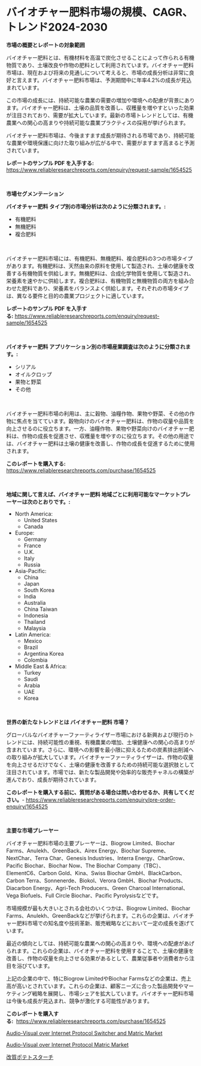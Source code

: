 <p><h1>バイオチャー肥料市場の規模、CAGR、トレンド2024-2030</h1></p><p><strong>市場の概要とレポートの対象範囲</strong></p>
<p><p>バイオチャー肥料とは、有機材料を高温で炭化させることによって作られる有機物質であり、土壌改良や作物の肥料として利用されています。バイオチャー肥料市場は、現在および将来の見通しについて考えると、市場の成長分析は非常に良好と言えます。バイオチャー肥料市場は、予測期間中に年率4.2%の成長が見込まれています。</p><p>この市場の成長には、持続可能な農業の需要の増加や環境への配慮が背景にあります。バイオチャー肥料は、土壌の品質を改善し、収穫量を増やすといった効果が注目されており、需要が拡大しています。最新の市場トレンドとしては、有機農業への関心の高まりや持続可能な農業プラクティスの採用が挙げられます。</p><p>バイオチャー肥料市場は、今後ますます成長が期待される市場であり、持続可能な農業や環境保護に向けた取り組みが広がる中で、需要がますます高まると予測されています。</p></p>
<p><strong>レポートのサンプル PDF を入手する:</strong> <a href="https://www.reliableresearchreports.com/enquiry/request-sample/1654525">https://www.reliableresearchreports.com/enquiry/request-sample/1654525</a></p>
<p>&nbsp;</p>
<p><strong>市場セグメンテーション</strong></p>
<p><strong>バイオチャー肥料 タイプ別の市場分析は次のように分類されます。:</strong></p>
<p><ul><li>有機肥料</li><li>無機肥料</li><li>複合肥料</li></ul></p>
<p>&nbsp;</p>
<p><p>バイオチャー肥料市場には、有機肥料、無機肥料、複合肥料の3つの市場タイプがあります。有機肥料は、天然由来の原料を使用して製造され、土壌の健康を改善する有機物質を供給します。無機肥料は、合成化学物質を使用して製造され、栄養素を速やかに供給します。複合肥料は、有機物質と無機物質の両方を組み合わせた肥料であり、栄養素をバランスよく供給します。それぞれの市場タイプは、異なる要件と目的の農業プロジェクトに適しています。</p></p>
<p><strong>レポートのサンプル PDF を入手する:</strong>&nbsp;<a href="https://www.reliableresearchreports.com/enquiry/request-sample/1654525">https://www.reliableresearchreports.com/enquiry/request-sample/1654525</a></p>
<p>&nbsp;</p>
<p><strong> バイオチャー肥料 アプリケーション別の市場産業調査は次のように分類されます。:</strong></p>
<p><ul><li>シリアル</li><li>オイルクロップ</li><li>果物と野菜</li><li>その他</li></ul></p>
<p>&nbsp;</p>
<p><p>バイオチャー肥料市場の利用は、主に穀物、油糧作物、果物や野菜、その他の作物に焦点を当てています。穀物向けのバイオチャー肥料は、作物の収量や品質を向上させるのに役立ちます。一方、油糧作物、果物や野菜向けのバイオチャー肥料は、作物の成長を促進させ、収穫量を増やすのに役立ちます。その他の用途では、バイオチャー肥料は土壌の健康を改善し、作物の成長を促進するために使用されます。</p></p>
<p><strong>このレポートを購入する:</strong>&nbsp; <a href="https://www.reliableresearchreports.com/purchase/1654525">https://www.reliableresearchreports.com/purchase/1654525</a></p>
<p>&nbsp;</p>
<p><strong>地域に関して言えば、バイオチャー肥料 地域ごとに利用可能なマーケットプレーヤーは次のとおりです。:</strong></p>
<p><ul>
    <li>
        North America:
        <ul>
            <li>United States</li>
            <li>Canada</li>
        </ul>
    </li>
    <li>
        Europe:
        <ul>
            <li>Germany</li>
            <li>France</li>
            <li>U.K.</li>
            <li>Italy</li>
            <li>Russia</li>
        </ul>
    </li>
    <li>
        Asia-Pacific:
        <ul>
            <li>China</li>
            <li>Japan</li>
            <li>South Korea</li>
            <li>India</li>
            <li>Australia</li>
            <li>China Taiwan</li>
            <li>Indonesia</li>
            <li>Thailand</li>
            <li>Malaysia</li>
        </ul>
    </li>
    <li>
        Latin America:
        <ul>
            <li>Mexico</li>
            <li>Brazil</li>
            <li>Argentina Korea</li>
            <li>Colombia</li>
        </ul>
    </li>
    <li>
        Middle East & Africa:
        <ul>
            <li>Turkey</li>
            <li>Saudi</li>
            <li>Arabia</li>
            <li>UAE</li>
            <li>Korea</li>
        </ul>
    </li>
    </ul></p>
<p>&nbsp;</p>
<p><strong>世界の新たなトレンドとは バイオチャー肥料 市場？</strong></p>
<p><p>グローバルなバイオチャーファーティライザー市場における新興および現行のトレンドには、持続可能性の重視、有機農業の増加、土壌健康への関心の高まりが含まれています。さらに、環境への影響を最小限に抑えるための炭素排出削減への取り組みが拡大しています。バイオチャーファーティライザーは、作物の収量を向上させるだけでなく、土壌の健康を改善するための持続可能な選択肢として注目されています。市場では、新たな製品開発や効率的な販売チャネルの構築が進んでおり、成長が期待されています。</p></p>
<p><strong>このレポートを購入する前に、質問がある場合は問い合わせるか、共有してください。</strong>- <a href="https://www.reliableresearchreports.com/enquiry/pre-order-enquiry/1654525">https://www.reliableresearchreports.com/enquiry/pre-order-enquiry/1654525</a></p>
<p>&nbsp;</p>
<p><strong>主要な市場プレーヤー</strong></p>
<p><p>バイオチャー肥料市場の主要プレーヤーは、Biogrow Limited、Biochar Farms、Anulekh、GreenBack、Airex Energy、Biochar Supreme、NextChar、Terra Char、Genesis Industries、Interra Energy、CharGrow、Pacific Biochar、Biochar Now、The Biochar Company（TBC）、ElementC6、Carbon Gold、Kina、Swiss Biochar GmbH、BlackCarbon、Carbon Terra、Sonnenerde、Biokol、Verora GmbH、Biochar Products、Diacarbon Energy、Agri-Tech Producers、Green Charcoal International、Vega Biofuels、Full Circle Biochar、Pacific Pyrolysisなどです。</p><p>市場規模が最も大きいとされる会社のいくつかは、Biogrow Limited、Biochar Farms、Anulekh、GreenBackなどが挙げられます。これらの企業は、バイオチャー肥料市場での知名度や技術革新、販売戦略などにおいて一定の成長を遂げています。</p><p>最近の傾向としては、持続可能な農業への関心の高まりや、環境への配慮があげられます。これらの企業は、バイオチャー肥料を使用することで、土壌の健康を改善し、作物の収量を向上させる効果があるとして、農業従事者や消費者から注目を浴びています。</p><p>上記の企業の中で、特にBiogrow LimitedやBiochar Farmsなどの企業は、売上高が高いとされています。これらの企業は、顧客ニーズに合った製品開発やマーケティング戦略を展開し、市場シェアを拡大しています。バイオチャー肥料市場は今後も成長が見込まれ、競争が激化する可能性があります。</p></p>
<p><strong>このレポートを購入する:</strong>&nbsp;&nbsp;<a href="https://www.reliableresearchreports.com/purchase/1654525">https://www.reliableresearchreports.com/purchase/1654525</a></p>
<p><p><a href="https://github.com/okotobwrhuteie/Market-Research-Report-List-1/blob/main/audio-visual-over-internet-protocol-switcher-and-matric-market.md">Audio-Visual over Internet Protocol Switcher and Matric Market</a></p><p><a href="https://github.com/myacatherineblakecaczo9vcsw/Market-Research-Report-List-2/blob/main/audio-visual-over-internet-protocol-matric-market.md">Audio-Visual over Internet Protocol Matric Market</a></p><p><a href="https://github.com/SarahFahey88/Market-Research-Report-List-1/blob/main/762480412868.md">改質ポテトスターチ</a></p></p>